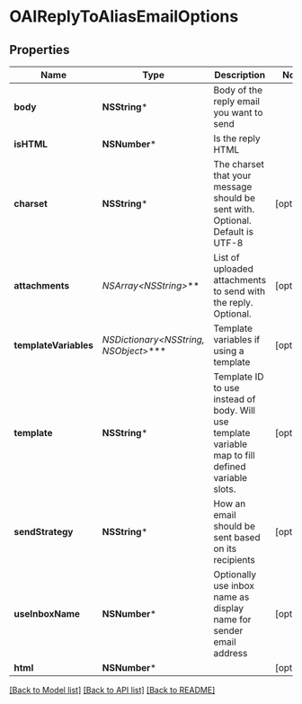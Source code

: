 # OAIReplyToAliasEmailOptions

## Properties
Name | Type | Description | Notes
------------ | ------------- | ------------- | -------------
**body** | **NSString*** | Body of the reply email you want to send | 
**isHTML** | **NSNumber*** | Is the reply HTML | 
**charset** | **NSString*** | The charset that your message should be sent with. Optional. Default is UTF-8 | [optional] 
**attachments** | **NSArray&lt;NSString*&gt;*** | List of uploaded attachments to send with the reply. Optional. | [optional] 
**templateVariables** | **NSDictionary&lt;NSString*, NSObject*&gt;*** | Template variables if using a template | [optional] 
**template** | **NSString*** | Template ID to use instead of body. Will use template variable map to fill defined variable slots. | [optional] 
**sendStrategy** | **NSString*** | How an email should be sent based on its recipients | [optional] 
**useInboxName** | **NSNumber*** | Optionally use inbox name as display name for sender email address | [optional] 
**html** | **NSNumber*** |  | [optional] 

[[Back to Model list]](../README#documentation-for-models) [[Back to API list]](../README#documentation-for-api-endpoints) [[Back to README]](../README)


